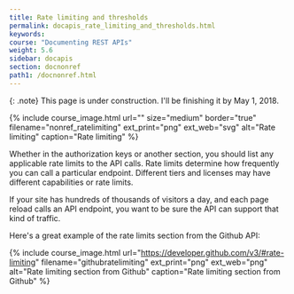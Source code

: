 ```yaml
---
title: Rate limiting and thresholds
permalink: docapis_rate_limiting_and_thresholds.html
keywords:
course: "Documenting REST APIs"
weight: 5.6
sidebar: docapis
section: docnonref
path1: /docnonref.html
---
```


{: .note}
This page is under construction. I'll be finishing it by May 1, 2018.

{% include course_image.html url="" size="medium" border="true" filename="nonref_ratelimiting" ext_print="png" ext_web="svg" alt="Rate limiting" caption="Rate limiting" %}


Whether in the authorization keys or another section, you should list any applicable rate limits to the API calls. Rate limits determine how frequently you can call a particular endpoint. Different tiers and licenses may have different capabilities or rate limits.

If your site has hundreds of thousands of visitors a day, and each page reload calls an API endpoint, you want to be sure the API can support that kind of traffic.

Here's a great example of the rate limits section from the Github API:

{% include course_image.html url="https://developer.github.com/v3/#rate-limiting" filename="githubratelimiting" ext_print="png" ext_web="png" alt="Rate limiting section from Github" caption="Rate limiting section from Github" %}  
